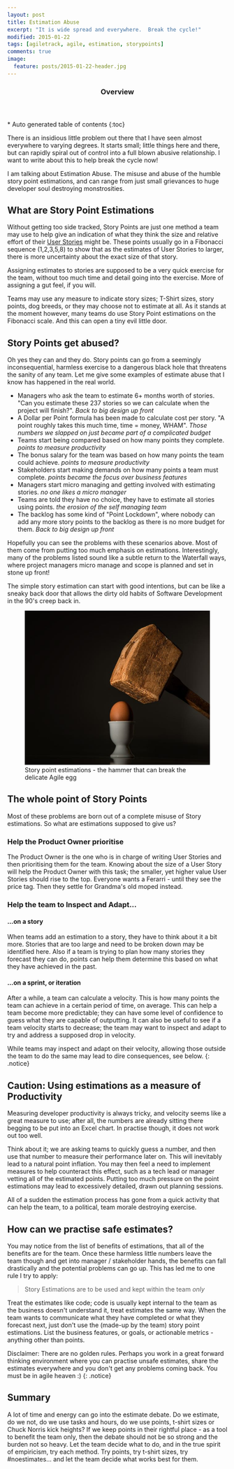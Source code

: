 ```yaml
---
layout: post
title: Estimation Abuse
excerpt: "It is wide spread and everywhere.  Break the cycle!"
modified: 2015-01-22
tags: [agiletrack, agile, estimation, storypoints]
comments: true
image:
  feature: posts/2015-01-22-header.jpg
---
```


<section id="table-of-contents" class="toc">
  <header>
    <h3>Overview</h3>
  </header>
<div id="drawer" markdown="1">
*  Auto generated table of contents
{:toc}
</div>
</section><!-- /#table-of-contents -->

There is an insidious little problem out there that I have seen almost everywhere to varying degrees.  It starts small; little things here and there, but can rapidly spiral out of control into a full blown abusive relationship.  I want to write about this to help break the cycle now!

I am talking about Estimation Abuse.  The misuse and abuse of the humble story point estimations, and can range from just small grievances to huge developer soul destroying monstrosities.

## What are Story Point Estimations

Without getting too side tracked, Story Points are just one method a team may use to help give an indication of what they think the size and relative effort of their <a href="http://en.wikipedia.org/wiki/User_story" target="_blank">User Stories</a> might be.  These points usually go in a Fibonacci sequence (1,2,3,5,8) to show that as the estimates of User Stories to larger, there is more uncertainty about the exact size of that story.

Assigning estimates to stories are supposed to be a very quick exercise for the team, without too much time and detail going into the exercise.  More of assigning a gut feel, if you will.

Teams may use any measure to indicate story sizes; T-Shirt sizes, story points, dog breeds, or they may choose not to estimate at all.  As it stands at the moment however, many teams do use Story Point estimations on the Fibonacci scale.  And this can open a tiny evil little door.

## Story Points get abused?

Oh yes they can and they do.  Story points can go from a seemingly inconsequential, harmless exercise to a dangerous black hole that threatens the sanity of any team.  Let me give some examples of estimate abuse that I know has happened in the real world.

* Managers who ask the team to estimate 6+ months worth of stories.  "Can you estimate these 237 stories so we can calculate when the project will finish?". *Back to big design up front*
* A Dollar per Point formula has been made to calculate cost per story.  "A point roughly takes this much time, time = money, WHAM".  *Those numbers we slapped on just became part of a complicated budget*
* Teams start being compared based on how many points they complete. *points to measure productivity*
* The bonus salary for the team was based on how many points the team could achieve. *points to measure productivity*
* Stakeholders start making demands on how many points a team must complete. *points became the focus over business features*
* Managers start micro managing and getting involved with estimating stories. *no one likes a micro manager*
* Teams are told they have no choice, they have to estimate all stories using points. *the erosion of the self managing team*
* The backlog has some kind of "Point Lockdown", where nobody can add any more story points to the backlog as there is no more budget for them. *Back to big design up front*

Hopefully you can see the problems with these scenarios above.  Most of them come from putting too much emphasis on estimations.  Interestingly, many of the problems listed sound like a subtle return to the Waterfall ways, where project managers micro manage and scope is planned and set in stone up front!

The simple story estimation can start with good intentions, but can be like a sneaky back door that allows the dirty old habits of Software Development in the 90's creep back in.

<figure>
	<img src="../images/posts/2015-01-22-egg.jpg">
	<figcaption>Story point estimations - the hammer that can break the delicate Agile egg</figcaption>
</figure>

## The whole point of Story Points

Most of these problems are born out of a complete misuse of Story estimations.  So what are estimations supposed to give us?

### Help the Product Owner prioritise

The Product Owner is the one who is in charge of writing User Stories and then prioritising them for the team.  Knowing about the size of a User Story will help the Product Owner with this task; the smaller, yet higher value User Stories should rise to the top.  Everyone wants a Ferarri - until they see the price tag.  Then they settle for Grandma's old moped instead.

### Help the team to Inspect and Adapt...

#### ...on a story

When teams add an estimation to a story, they have to think about it a bit more.  Stories that are too large and need to be broken down may be identified here.  Also if a team is trying to plan how many stories they forecast they can do, points can help them determine this based on what they have achieved in the past.

#### ...on a sprint, or iteration
After a while, a team can calculate a velocity.  This is how many points the team can achieve in a certain period of time, on average.  This can help a team become more predictable; they can have some level of confidence to guess what they are capable of outputting.
It can also be useful to see if a team velocity starts to decrease; the team may want to inspect and adapt to try and address a supposed drop in velocity.

While teams may inspect and adapt on their velocity, allowing those outside the team to do the same may lead to dire consequences, see below.
{: .notice}


## Caution: Using estimations as a measure of Productivity
Measuring developer productivity is always tricky, and velocity seems like a great measure to use; after all, the numbers are already sitting there begging to be put into an Excel chart.  In practise though, it does not work out too well.

Think about it; we are asking teams to quickly guess a number, and then use that number to measure their performance later on.  This will inevitably lead to a natural point inflation.  You may then feel a need to implement measures to help counteract this effect, such as a tech lead or manager vetting all of the estimated points.  Putting too much pressure on the point estimations may lead to excessively detailed, drawn out planning sessions.

All of a sudden the estimation process has gone from a quick activity that can help the team, to a political, team morale destroying exercise.

## How can we practise safe estimates?

You may notice from the list of benefits of estimations, that all of the benefits are for the team.  Once these harmless little numbers leave the team though and get into manager / stakeholder hands, the benefits can fall drastically and the potential problems can go up.  This has led me to one rule I try to apply:

> Story Estimations are to be used and kept within the team *only*

Treat the estimates like code; code is usually kept internal to the team as the business doesn't understand it, treat estimates the same way.  When the team wants to communicate what they have completed or what they forecast next, just don't use the (made-up by the team) story point estimations.  List the business features, or goals, or actionable metrics - anything other than points.

Disclaimer: There are no golden rules.  Perhaps you work in a great forward thinking environment where you can practise unsafe estimates, share the estimates everywhere and you don't get any problems coming back.  You must be in agile heaven :)
{: .notice}

## Summary

A lot of time and energy can go into the estimate debate.  Do we estimate, do we not, do we use tasks and hours, do we use points, t-shirt sizes or Chuck Norris kick heights?  If we keep points in their rightful place - as a tool to benefit the team only, then the debate should not be so strong and the burden not so heavy.  Let the team decide what to do, and in the true spirit of empiricism, try each method.  Try points, try t-shirt sizes, try #noestimates... and let the team decide what works best for them.